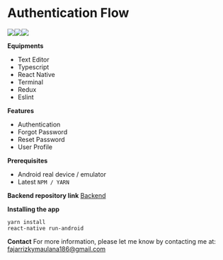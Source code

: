 # **Authentication Flow**

![](https://i.imgur.com/Jh4vSQG.png)![](https://i.imgur.com/BjlDDFp.png)![](https://i.imgur.com/v3R5M1i.png)

**Equipments**
* Text Editor
* Typescript
* React Native
* Terminal
* Redux
* Eslint

**Features**
* Authentication
* Forgot Password
* Reset Password
* User Profile

**Prerequisites**
* Android real device / emulator
* Latest `NPM / YARN`

**Backend repository link**
[Backend](https://github.com/acrossmindanduniverse/b22-react_native-typescript)

**Installing the app**
```
yarn install
react-native run-android
```
**Contact**
For more information, please let me know by contacting me at: fajarrizkymaulana186@gmail.com